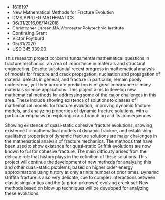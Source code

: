 
* 1616197
* New Mathematical Methods for Fracture Evolution
* DMS,APPLIED MATHEMATICS
* 06/01/2016,08/14/2018
* Christopher Larsen,MA,Worcester Polytechnic Institute
* Continuing Grant
* Victor Roytburd
* 05/31/2020
* USD 345,339.00

This research project concerns fundamental mathematical questions in fracture
mechanics, an area of importance in materials and structural engineering.
Despite substantial recent progress in mathematical analysis of models for
fracture and crack propagation, nucleation and propagation of material defects
in general, and fracture in particular, remain poorly understood, yet their
accurate prediction is of great importance in many materials science
applications. This project aims to develop new mathematical methods for
addressing some of the major challenges in this area. These include showing
existence of solutions to classes of mathematical models for fracture evolution,
improving dynamic fracture models, and analyzing properties of dynamic fracture
solutions, with a particular emphasis on exploring crack branching and its
consequences.

Showing existence of quasi-static cohesive fracture evolutions, showing
existence for mathematical models of dynamic fracture, and establishing
qualitative properties of dynamic fracture solutions are major challenges in the
mathematical analysis of fracture mechanics. The methods that have been used to
show existence for quasi-static Griffith evolutions are now known to fail for
cohesive fracture. The main difficulty arises from the delicate role that
history plays in the definition of these solutions. This project will continue
the development of new methods for analyzing this and other quasi-static
problems, based on higher order energy approximations using history at only a
finite number of prior times. Dynamic Griffith fracture is also very delicate,
due to complex interactions between elastic singularities and the (a priori
unknown) evolving crack set. New methods based on blow-up techniques will be
developed for analyzing these evolutions.
